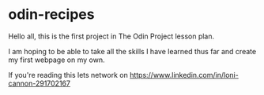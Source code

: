 # odin-recipes

Hello all, this is the first project in The Odin Project lesson plan.

I am hoping to be able to take all the skills I have learned thus far and create my first webpage on my own.

If you're reading this lets network on https://www.linkedin.com/in/loni-cannon-291702167